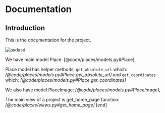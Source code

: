 # Documentation

## Introduction
This is the documentation for the project.

![asdasd](https://example.com/asxasd)

We have main model Place: [@code/places/models.py#Place],

Place model has helper methods; `get_absolute_url` which: _[@code/places/models.py#Place.get_absolute_url]_ and `get_coordinates` which: _[@code/places/models.py#Place.get_coordinates]_

We also have model PlaceImage: _[@code/places/models.py#PlaceImage]_,

The main view of a project is get_home_page function: _[@code/places/views.py#get_home_page]_
[end]
